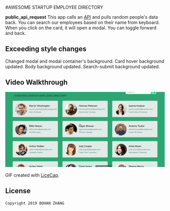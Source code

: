 #AWESOME STARTUP EMPLOYEE DIRECTORY

**public_api_request** 
This app calls an [API]((https://randomuser.me/)) and pulls random people's data back. You can search our employees based on their name from keyboard. When you click on the card, it will open a modal. You can toggle forward and back.

## Exceeding style changes
Changed modal and modal container's background. Card hover background updated. Body background updated. Search-submit background updated.

## Video Walkthrough

<img src='https://github.com/allan9595/public_api_request-v1-treehouse/blob/master/public-api-call.gif' title='Video Walkthrough' width='' alt='Video Walkthrough' />

GIF created with [LiceCap](http://www.cockos.com/licecap/).


## License

    Copyright 2019 BOHAN ZHANG
